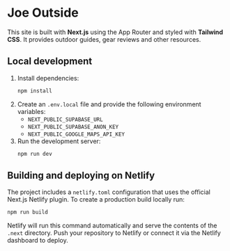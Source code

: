 # Joe Outside

This site is built with **Next.js** using the App Router and styled with **Tailwind CSS**. It provides outdoor guides, gear reviews and other resources.

## Local development

1. Install dependencies:
   ```bash
   npm install
   ```
2. Create an `.env.local` file and provide the following environment variables:
   - `NEXT_PUBLIC_SUPABASE_URL`
   - `NEXT_PUBLIC_SUPABASE_ANON_KEY`
   - `NEXT_PUBLIC_GOOGLE_MAPS_API_KEY`
3. Run the development server:
   ```bash
   npm run dev
   ```

## Building and deploying on Netlify

The project includes a `netlify.toml` configuration that uses the official Next.js Netlify plugin. To create a production build locally run:

```bash
npm run build
```

Netlify will run this command automatically and serve the contents of the `.next` directory. Push your repository to Netlify or connect it via the Netlify dashboard to deploy.

